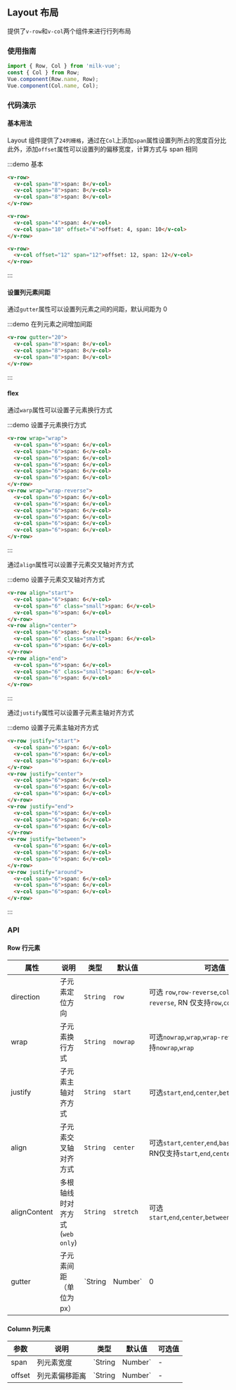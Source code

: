 <style>
.demo-layout {
  .vm-flexbox {
    padding: 0 15px;
  }
  .vm-flexbox-item {
    color: #fff;
    font-size: 13px;
    line-height: 30px;
    text-align: center;
    margin-bottom: 10px;
    background-clip: content-box;

    &:nth-child(odd) {
      background-color: #108ee9;
    }

    &:nth-child(even) {
      background-color: #1284d6;
    }
    
    &.small{
      height:20px !imporatnt;
      line-height:20px !important;
    }
  }
}
</style>

## Layout 布局

提供了`v-row`和`v-col`两个组件来进行行列布局

### 使用指南
``` javascript
import { Row, Col } from 'milk-vue';
const { Col } from Row;
Vue.component(Row.name, Row);
Vue.component(Col.name, Col);
```

### 代码演示

#### 基本用法

Layout 组件提供了`24列栅格`，通过在`Col`上添加`span`属性设置列所占的宽度百分比    
此外，添加`offset`属性可以设置列的偏移宽度，计算方式与 span 相同

:::demo 基本
```html
<v-row>
  <v-col span="8">span: 8</v-col>
  <v-col span="8">span: 8</v-col>
  <v-col span="8">span: 8</v-col>
</v-row>

<v-row>
  <v-col span="4">span: 4</v-col>
  <v-col span="10" offset="4">offset: 4, span: 10</v-col>
</v-row>

<v-row>
  <v-col offset="12" span="12">offset: 12, span: 12</v-col>
</v-row>
```
:::

#### 设置列元素间距

通过`gutter`属性可以设置列元素之间的间距，默认间距为 0

:::demo 在列元素之间增加间距
```html
<v-row gutter="20">
  <v-col span="8">span: 8</v-col>
  <v-col span="8">span: 8</v-col>
  <v-col span="8">span: 8</v-col>
</v-row>
```
:::

#### flex

通过`warp`属性可以设置子元素换行方式

:::demo 设置子元素换行方式
```html
<v-row wrap="wrap">
  <v-col span="6">span: 6</v-col>
  <v-col span="6">span: 6</v-col>
  <v-col span="6">span: 6</v-col>
  <v-col span="6">span: 6</v-col>
  <v-col span="6">span: 6</v-col>
  <v-col span="6">span: 6</v-col>
</v-row>
<v-row wrap="wrap-reverse">
  <v-col span="6">span: 6</v-col>
  <v-col span="6">span: 6</v-col>
  <v-col span="6">span: 6</v-col>
  <v-col span="6">span: 6</v-col>
  <v-col span="6">span: 6</v-col>
  <v-col span="6">span: 6</v-col>
</v-row>
```
:::

通过`align`属性可以设置子元素交叉轴对齐方式

:::demo 设置子元素交叉轴对齐方式
```html
<v-row align="start">
  <v-col span="6">span: 6</v-col>
  <v-col span="6" class="small">span: 6</v-col>
  <v-col span="6">span: 6</v-col>
</v-row>
<v-row align="center">
  <v-col span="6">span: 6</v-col>
  <v-col span="6" class="small">span: 6</v-col>
  <v-col span="6">span: 6</v-col>
</v-row>
<v-row align="end">
  <v-col span="6">span: 6</v-col>
  <v-col span="6" class="small">span: 6</v-col>
  <v-col span="6">span: 6</v-col>
</v-row>
```
:::

通过`justify`属性可以设置子元素主轴对齐方式

:::demo 设置子元素主轴对齐方式
```html
<v-row justify="start">
  <v-col span="6">span: 6</v-col>
  <v-col span="6">span: 6</v-col>
  <v-col span="6">span: 6</v-col>
</v-row>
<v-row justify="center">
  <v-col span="6">span: 6</v-col>
  <v-col span="6">span: 6</v-col>
  <v-col span="6">span: 6</v-col>
</v-row>
<v-row justify="end">
  <v-col span="6">span: 6</v-col>
  <v-col span="6">span: 6</v-col>
  <v-col span="6">span: 6</v-col>
</v-row>
<v-row justify="between">
  <v-col span="6">span: 6</v-col>
  <v-col span="6">span: 6</v-col>
  <v-col span="6">span: 6</v-col>
</v-row>
<v-row justify="around">
  <v-col span="6">span: 6</v-col>
  <v-col span="6">span: 6</v-col>
  <v-col span="6">span: 6</v-col>
</v-row>
```
:::

### API

#### Row 行元素
| 属性 | 说明 | 类型 | 默认值 | 可选值 |
|-----------|-----------|-----------|-------------|-------------|
| direction | 子元素定位方向 | `String` | `row` | 可选 `row`,`row-reverse`,`column`,`column-reverse`, RN 仅支持`row`,`column` |
| wrap | 子元素换行方式 | `String` | `nowrap` | 可选`nowrap`,`wrap`,`wrap-reverse`, RN 仅支持`nowrap`,`wrap` |
| justify  | 子元素主轴对齐方式 | `String` | `start` | 可选`start`,`end`,`center`,`between`,`around` |
| align    | 子元素交叉轴对齐方式 | `String` | `center` | 可选`start`,`center`,`end`,`baseline`,`stretch` RN仅支持`start`,`end`,`center`,`stretch` |
| alignContent | 多根轴线时对齐方式(`web only`) | `String`  | `stretch` | 可选`start`,`end`,`center`,`between`,`around`,`stretch` |
| gutter | 子元素间距（单位为px） | `String | Number` | 0 | - |

#### Column 列元素
| 参数 | 说明 | 类型 | 默认值 | 可选值 |
|-----------|-----------|-----------|-------------|-------------|
| span | 列元素宽度 | `String | Number` | - | - |
| offset | 列元素偏移距离 | `String | Number` | - | - |
